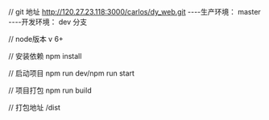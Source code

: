 // git 地址
    http://120.27.23.118:3000/carlos/dy_web.git
    ----生产环境： master
    ----开发环境： dev 分支

// node版本
    v 6+

// 安装依赖
    npm install

// 启动项目
    npm run dev/npm run start

// 项目打包
    npm run build

// 打包地址
    /dist


